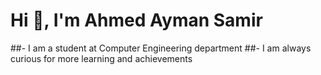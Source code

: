 # Hi 👋, I'm Ahmed Ayman Samir
##- I am a student at Computer Engineering department 
##- I am always curious for more learning and achievements
